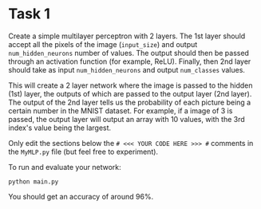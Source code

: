 # Task 1

Create a simple multilayer perceptron with 2 layers. The 1st layer should accept all the pixels of the image (`input_size`) and output `num_hidden_neurons` number of values. The output should then be passed through an activation function (for example, ReLU). Finally, then 2nd layer should take as input `num_hidden_neurons` and output `num_classes` values.

This will create a 2 layer network where the image is passed to the hidden (1st) layer, the outputs of which are passed to the output layer (2nd layer). The output of the 2nd layer tells us the probability of each picture being a certain number in the MNIST dataset. For example, if a image of 3 is passed, the output layer will output an array with 10 values, with the 3rd index's value being the largest.

Only edit the sections below the `# <<< YOUR CODE HERE >>> #` comments in the `MyMLP.py` file (but feel free to experiment).

To run and evaluate your network:
~~~
python main.py
~~~

You should get an accuracy of around 96%.